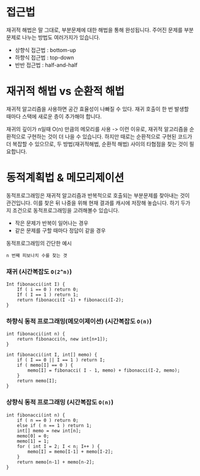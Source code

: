# 접근법 

재귀적 해법은 말 그대로, 부분문제에 대한 해법을 통해 완성됩니다. 
주어진 문제를 부분 문제로 나누는 방법도 여러가지가 있습니다.
- 상향식 접근법 : bottom-up
- 하향식 접근법 : top-down
- 반반 접근법 : half-and-half

# 재귀적 해법 vs 순환적 해법

재귀적 알고리즘을 사용하면 공간 효율성이 나빠질 수 있다. 재귀 호출이 한 번 발생할 때마다 스택에 새로운 층이 추가해야 합니다.

재귀의 깊이가 n일때 O(n) 만큼의 메모리를 사용 -> 이런 이유로, 재귀적 알고리즘을 순환적으로 구현하는 것이 더 나을 수 있습니다.
하지만 때로는 순환적으로 구현된 코드가 더 복잡할 수 있으므로, 두 방법(재귀적해법, 순환적 해법) 사이의 타협점을 찾는 것이 필요합니다.

# 동적계획법 & 메모리제이션

동적프로그래밍은 재귀적 알고리즘과 반복적으로 호출되는 부분문제를 찾아내는 것이 관건입니다. 이를 찾은 뒤 나중을 위해 현재 결과를 캐시에 저장해 놓습니다.
하기 두가지 조건으로 동적프로그래밍을 고려해볼수 있습니다.
- 작은 문제가 반복이 일어나는 경우
- 같은 문제를 구할 때마다 정답이 같을 경우



동적프로그래밍의 간단한 예시 

`n 번째 피보나치 수를 찾는 겻`

### 재귀 (시간복잡도 `O(2^n)`)


```
Int fibonacci(int I) {
	If ( i == 0 ) return 0;
	If ( I == 1 ) return 1;
	return fibonacci(I -1) + fibonacci(I-2);
}
```

### 하향식 동적 프로그래밍(메모이제이션) (시간복잡도 `O(n)`)
```
int fibonacci(int n) {
	return fibonacci(n, new int[n+1]);
}

int fibonacci(int I, int[] memo) {
	if ( I == 0 || I == 1 ) return I;
	if ( memo[I] == 0 ) {
		memo[I] = fibonacci( I - 1, memo) + fibonacci(I-2, memo);
	}
	return memo[I];
}
```

### 상향식 동적 프로그래밍 (시간복잡도 `O(n)`)
```
int fibonacci(int n) {
	if ( n == 0 ) return 0;
	else if ( n == 1 ) return 1;
	int[] memo = new int[n];
	memo[0] = 0;
	memo[1] = 1;
	for ( int I = 2; I < n; I++ ) {
		memo[I] = memo[I-1] + memo[I-2];
	}
	return memo[n-1] + memo[n-2];
}
```

